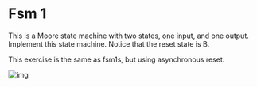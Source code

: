 # Fsm 1

This is a Moore state machine with two states, one input, and one output. Implement this state machine. Notice that the reset state is B.

This exercise is the same as fsm1s, but using asynchronous reset.

![img](https://hdlbits.01xz.net/mw/images/7/70/Fsm1.png)

